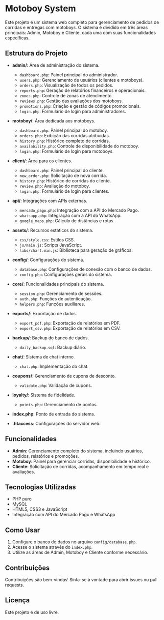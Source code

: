 # Motoboy System

Este projeto é um sistema web completo para gerenciamento de pedidos de corridas e entregas com motoboys. O sistema é dividido em três áreas principais: Admin, Motoboy e Cliente, cada uma com suas funcionalidades específicas.

## Estrutura do Projeto

- **admin/**: Área de administração do sistema.
  - `dashboard.php`: Painel principal do administrador.
  - `users.php`: Gerenciamento de usuários (clientes e motoboys).
  - `orders.php`: Visualização de todos os pedidos.
  - `reports.php`: Geração de relatórios financeiros e operacionais.
  - `zones.php`: Controle de zonas de atendimento.
  - `reviews.php`: Gestão das avaliações dos motoboys.
  - `promotions.php`: Criação e gestão de códigos promocionais.
  - `login.php`: Formulário de login para administradores.

- **motoboy/**: Área dedicada aos motoboys.
  - `dashboard.php`: Painel principal do motoboy.
  - `orders.php`: Exibição das corridas atribuídas.
  - `history.php`: Histórico completo de corridas.
  - `availability.php`: Controle de disponibilidade do motoboy.
  - `login.php`: Formulário de login para motoboys.

- **client/**: Área para os clientes.
  - `dashboard.php`: Painel principal do cliente.
  - `new_order.php`: Solicitação de nova corrida.
  - `history.php`: Histórico de corridas do cliente.
  - `review.php`: Avaliação do motoboy.
  - `login.php`: Formulário de login para clientes.

- **api/**: Integrações com APIs externas.
  - `mercado_pago.php`: Integração com a API do Mercado Pago.
  - `whatsapp.php`: Integração com a API do WhatsApp.
  - `google_maps.php`: Cálculo de distâncias e rotas.

- **assets/**: Recursos estáticos do sistema.
  - `css/style.css`: Estilos CSS.
  - `js/main.js`: Scripts JavaScript.
  - `libs/chart.min.js`: Biblioteca para geração de gráficos.

- **config/**: Configurações do sistema.
  - `database.php`: Configurações de conexão com o banco de dados.
  - `config.php`: Configurações gerais do sistema.

- **core/**: Funcionalidades principais do sistema.
  - `session.php`: Gerenciamento de sessões.
  - `auth.php`: Funções de autenticação.
  - `helpers.php`: Funções auxiliares.

- **exports/**: Exportação de dados.
  - `export_pdf.php`: Exportação de relatórios em PDF.
  - `export_csv.php`: Exportação de relatórios em CSV.

- **backup/**: Backup do banco de dados.
  - `daily_backup.sql`: Backup diário.

- **chat/**: Sistema de chat interno.
  - `chat.php`: Implementação do chat.

- **coupons/**: Gerenciamento de cupons de desconto.
  - `validate.php`: Validação de cupons.

- **loyalty/**: Sistema de fidelidade.
  - `points.php`: Gerenciamento de pontos.

- **index.php**: Ponto de entrada do sistema.

- **.htaccess**: Configurações do servidor web.

## Funcionalidades

- **Admin**: Gerenciamento completo do sistema, incluindo usuários, pedidos, relatórios e promoções.
- **Motoboy**: Painel para gerenciar corridas, disponibilidade e histórico.
- **Cliente**: Solicitação de corridas, acompanhamento em tempo real e avaliações.

## Tecnologias Utilizadas

- PHP puro
- MySQL
- HTML5, CSS3 e JavaScript
- Integração com API do Mercado Pago e WhatsApp

## Como Usar

1. Configure o banco de dados no arquivo `config/database.php`.
2. Acesse o sistema através do `index.php`.
3. Utilize as áreas de Admin, Motoboy e Cliente conforme necessário.

## Contribuições

Contribuições são bem-vindas! Sinta-se à vontade para abrir issues ou pull requests.

## Licença

Este projeto é de uso livre.